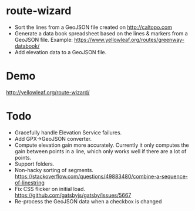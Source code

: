 # route-wizard

* Sort the lines from a GeoJSON file created on http://caltopo.com
* Generate a data book spreadsheet based on the lines & markers from a GeoJSON file.  Example: https://www.yellowleaf.org/routes/greenway-databook/
* Add elevation data to a GeoJSON file.

# Demo

http://yellowleaf.org/route-wizard/

# Todo

* Gracefully handle Elevation Service failures.
* Add GPX->GeoJSON converter.
* Compute elevation gain more accurately.  Currently it only computes the gain between points in a line, which only works well if there are a lot of points.
* Support folders.
* Non-hacky sorting of segments. https://stackoverflow.com/questions/49883480/combine-a-sequence-of-linestring
* Fix CSS flicker on initial load. https://github.com/gatsbyjs/gatsby/issues/5667
* Re-process the GeoJSON data when a checkbox is changed

